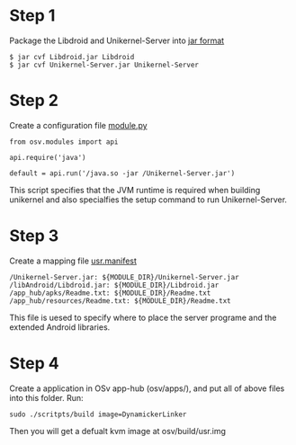 # Step 1
Package the Libdroid and Unikernel-Server into [jar format](https://github.com/CGCL-codes/Libdroid/blob/master/example/DynamicLinker)
```
$ jar cvf Libdroid.jar Libdroid
$ jar cvf Unikernel-Server.jar Unikernel-Server
```
# Step 2
Create a configuration file [module.py](https://github.com/CGCL-codes/Libdroid/blob/master/example/DynamicLinker/module.py)
```
from osv.modules import api

api.require('java')

default = api.run('/java.so -jar /Unikernel-Server.jar')
```
This script specifies that the JVM runtime is required when building unikernel and also specialfies the setup command to run Unikernel-Server.

# Step 3
Create a mapping file [usr.manifest](https://github.com/CGCL-codes/Libdroid/blob/master/example/DynamicLinker/usr.manifest)
```
/Unikernel-Server.jar: ${MODULE_DIR}/Unikernel-Server.jar
/libAndroid/Libdroid.jar: ${MODULE_DIR}/Libdroid.jar
/app_hub/apks/Readme.txt: ${MODULE_DIR}/Readme.txt
/app_hub/resources/Readme.txt: ${MODULE_DIR}/Readme.txt
```
This file is uesed to specify where to place the server programe and the extended Android libraries.

# Step 4
Create a application in OSv app-hub (osv/apps/), and put all of above files into this folder. Run:
```
sudo ./scritpts/build image=DynamickerLinker
```
Then you will get a defualt kvm image at osv/build/usr.img
